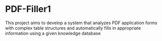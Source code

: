 # PDF-Filler1
 This project aims to develop a system that analyzes PDF application forms with complex table structures and automatically fills in appropriate information using a given knowledge database
